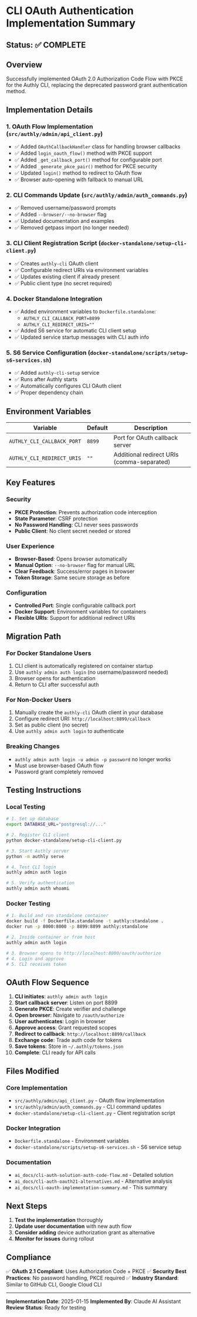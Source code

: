 # CLI OAuth Authentication Implementation Summary

## Status: ✅ COMPLETE

## Overview
Successfully implemented OAuth 2.0 Authorization Code Flow with PKCE for the Authly CLI, replacing the deprecated password grant authentication method.

## Implementation Details

### 1. OAuth Flow Implementation (`src/authly/admin/api_client.py`)
- ✅ Added `OAuthCallbackHandler` class for handling browser callbacks
- ✅ Added `login_oauth_flow()` method with PKCE support
- ✅ Added `_get_callback_port()` method for configurable port
- ✅ Added `_generate_pkce_pair()` method for PKCE security
- ✅ Updated `login()` method to redirect to OAuth flow
- ✅ Browser auto-opening with fallback to manual URL

### 2. CLI Commands Update (`src/authly/admin/auth_commands.py`)
- ✅ Removed username/password prompts
- ✅ Added `--browser/--no-browser` flag
- ✅ Updated documentation and examples
- ✅ Removed getpass import (no longer needed)

### 3. CLI Client Registration Script (`docker-standalone/setup-cli-client.py`)
- ✅ Creates `authly-cli` OAuth client
- ✅ Configurable redirect URIs via environment variables
- ✅ Updates existing client if already present
- ✅ Public client type (no secret required)

### 4. Docker Standalone Integration
- ✅ Added environment variables to `Dockerfile.standalone`:
  - `AUTHLY_CLI_CALLBACK_PORT=8899`
  - `AUTHLY_CLI_REDIRECT_URIS=""`
- ✅ Added S6 service for automatic CLI client setup
- ✅ Updated service startup messages with CLI auth info

### 5. S6 Service Configuration (`docker-standalone/scripts/setup-s6-services.sh`)
- ✅ Added `authly-cli-setup` service
- ✅ Runs after Authly starts
- ✅ Automatically configures CLI OAuth client
- ✅ Proper dependency chain

## Environment Variables

| Variable | Default | Description |
|----------|---------|-------------|
| `AUTHLY_CLI_CALLBACK_PORT` | `8899` | Port for OAuth callback server |
| `AUTHLY_CLI_REDIRECT_URIS` | `""` | Additional redirect URIs (comma-separated) |

## Key Features

### Security
- **PKCE Protection**: Prevents authorization code interception
- **State Parameter**: CSRF protection
- **No Password Handling**: CLI never sees passwords
- **Public Client**: No client secret needed or stored

### User Experience
- **Browser-Based**: Opens browser automatically
- **Manual Option**: `--no-browser` flag for manual URL
- **Clear Feedback**: Success/error pages in browser
- **Token Storage**: Same secure storage as before

### Configuration
- **Controlled Port**: Single configurable callback port
- **Docker Support**: Environment variables for containers
- **Flexible URIs**: Support for additional redirect URIs

## Migration Path

### For Docker Standalone Users
1. CLI client is automatically registered on container startup
2. Use `authly admin auth login` (no username/password needed)
3. Browser opens for authentication
4. Return to CLI after successful auth

### For Non-Docker Users
1. Manually create the `authly-cli` OAuth client in your database
2. Configure redirect URI: `http://localhost:8899/callback`
3. Set as public client (no secret)
4. Use `authly admin auth login` to authenticate

### Breaking Changes
- `authly admin auth login -u admin -p password` no longer works
- Must use browser-based OAuth flow
- Password grant completely removed

## Testing Instructions

### Local Testing
```bash
# 1. Set up database
export DATABASE_URL="postgresql://..."

# 2. Register CLI client
python docker-standalone/setup-cli-client.py

# 3. Start Authly server
python -m authly serve

# 4. Test CLI login
authly admin auth login

# 5. Verify authentication
authly admin auth whoami
```

### Docker Testing
```bash
# 1. Build and run standalone container
docker build -f Dockerfile.standalone -t authly:standalone .
docker run -p 8000:8000 -p 8899:8899 authly:standalone

# 2. Inside container or from host
authly admin auth login

# 3. Browser opens to http://localhost:8000/oauth/authorize
# 4. Login and approve
# 5. CLI receives token
```

## OAuth Flow Sequence

1. **CLI initiates**: `authly admin auth login`
2. **Start callback server**: Listen on port 8899
3. **Generate PKCE**: Create verifier and challenge
4. **Open browser**: Navigate to `/oauth/authorize`
5. **User authenticates**: Login in browser
6. **Approve access**: Grant requested scopes
7. **Redirect to callback**: `http://localhost:8899/callback`
8. **Exchange code**: Trade auth code for tokens
9. **Save tokens**: Store in `~/.authly/tokens.json`
10. **Complete**: CLI ready for API calls

## Files Modified

### Core Implementation
- `src/authly/admin/api_client.py` - OAuth flow implementation
- `src/authly/admin/auth_commands.py` - CLI command updates
- `docker-standalone/setup-cli-client.py` - Client registration script

### Docker Integration
- `Dockerfile.standalone` - Environment variables
- `docker-standalone/scripts/setup-s6-services.sh` - S6 service setup

### Documentation
- `ai_docs/cli-auth-solution-auth-code-flow.md` - Detailed solution
- `ai_docs/cli-auth-oauth21-alternatives.md` - Alternative analysis
- `ai_docs/cli-oauth-implementation-summary.md` - This summary

## Next Steps

1. **Test the implementation** thoroughly
2. **Update user documentation** with new auth flow
3. **Consider adding** device authorization grant as alternative
4. **Monitor for issues** during rollout

## Compliance

✅ **OAuth 2.1 Compliant**: Uses Authorization Code + PKCE
✅ **Security Best Practices**: No password handling, PKCE required
✅ **Industry Standard**: Similar to GitHub CLI, Google Cloud CLI

---

**Implementation Date**: 2025-01-15
**Implemented By**: Claude AI Assistant
**Review Status**: Ready for testing